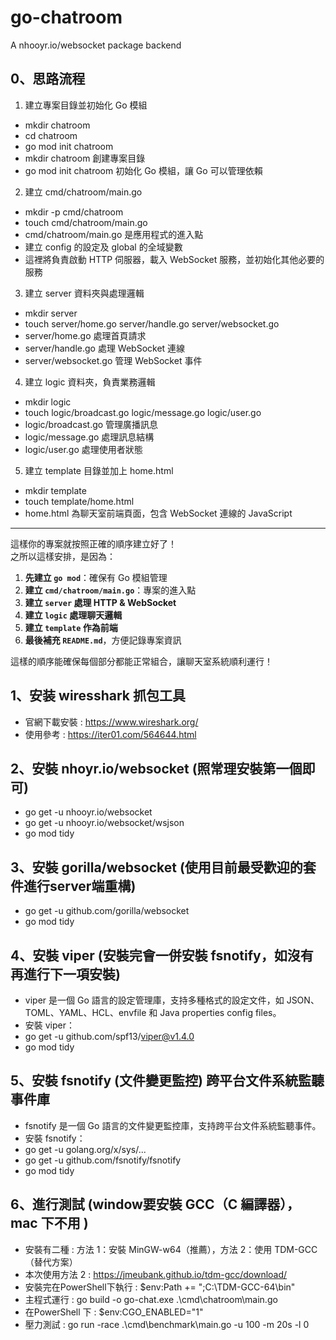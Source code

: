 # go-chatroom
A nhooyr.io/websocket package backend

## 0、思路流程
1. 建立專案目錄並初始化 Go 模組
-   mkdir chatroom
-   cd chatroom
-   go mod init chatroom
-   mkdir chatroom 創建專案目錄
-   go mod init chatroom 初始化 Go 模組，讓 Go 可以管理依賴
2. 建立 cmd/chatroom/main.go
-   mkdir -p cmd/chatroom
-   touch cmd/chatroom/main.go
-   cmd/chatroom/main.go 是應用程式的進入點
-   建立 config 的設定及 global 的全域變數
-   這裡將負責啟動 HTTP 伺服器，載入 WebSocket 服務，並初始化其他必要的服務
3. 建立 server 資料夾與處理邏輯
-   mkdir server
-   touch server/home.go server/handle.go server/websocket.go
-   server/home.go 處理首頁請求
-   server/handle.go 處理 WebSocket 連線
-   server/websocket.go 管理 WebSocket 事件
4. 建立 logic 資料夾，負責業務邏輯
-   mkdir logic
-   touch logic/broadcast.go logic/message.go logic/user.go
-   logic/broadcast.go 管理廣播訊息
-   logic/message.go 處理訊息結構
-   logic/user.go 處理使用者狀態
5. 建立 template 目錄並加上 home.html
-   mkdir template
-   touch template/home.html
-   home.html 為聊天室前端頁面，包含 WebSocket 連線的 JavaScript


---

這樣你的專案就按照正確的順序建立好了！  
之所以這樣安排，是因為：
1. **先建立 `go mod`**：確保有 Go 模組管理
2. **建立 `cmd/chatroom/main.go`**：專案的進入點
3. **建立 `server` 處理 HTTP & WebSocket**
4. **建立 `logic` 處理聊天邏輯**
5. **建立 `template` 作為前端**
6. **最後補充 `README.md`**，方便記錄專案資訊

這樣的順序能確保每個部分都能正常組合，讓聊天室系統順利運行！


## 1、安装 wiresshark 抓包工具
- 官網下載安裝 : https://www.wireshark.org/
- 使用參考 : https://iter01.com/564644.html

## 2、安裝 nhoyr.io/websocket  (照常理安裝第一個即可)
- go get -u nhooyr.io/websocket
- go get -u nhooyr.io/websocket/wsjson
- go mod tidy

## 3、安裝 gorilla/websocket  (使用目前最受歡迎的套件進行server端重構)
- go get -u github.com/gorilla/websocket
- go mod tidy

## 4、安裝 viper (安裝完會一併安裝 fsnotify，如沒有再進行下一項安裝)
- viper 是一個 Go 語言的設定管理庫，支持多種格式的設定文件，如 JSON、TOML、YAML、HCL、envfile 和 Java properties config files。
- 安裝 viper：
- go get -u github.com/spf13/viper@v1.4.0
- go mod tidy

## 5、安裝 fsnotify (文件變更監控) 跨平台文件系統監聽事件庫
- fsnotify 是一個 Go 語言的文件變更監控庫，支持跨平台文件系統監聽事件。
- 安裝 fsnotify：
- go get -u golang.org/x/sys/...
- go get -u github.com/fsnotify/fsnotify
- go mod tidy

## 6、進行測試 (window要安裝 GCC（C 編譯器），mac 下不用 )
-  安裝有二種 : 方法 1：安裝 MinGW-w64（推薦），方法 2：使用 TDM-GCC（替代方案）
-  本次使用方法 2 : https://jmeubank.github.io/tdm-gcc/download/
-  安裝完在PowerShell下執行 : $env:Path += ";C:\TDM-GCC-64\bin"
-  主程式運行 :  go build -o go-chat.exe .\cmd\chatroom\main.go
-  在PowerShell 下 : $env:CGO_ENABLED="1"
-  壓力測試 : go run -race .\cmd\benchmark\main.go -u 100 -m 20s -l 0 
